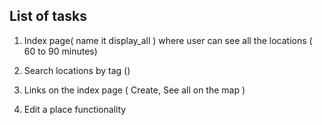 ##  List of tasks

1. Index page( name it display_all ) where user can see all the locations ( 60 to 90 minutes)

2. Search locations by tag ()

3. Links on the index page ( Create, See all on the map )

4. Edit a place functionality 
